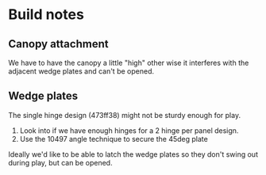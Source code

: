 # Build notes

## Canopy attachment
We have to have the canopy a little "high" other wise it
interferes with the adjacent wedge plates and can't be opened.

## Wedge plates 
The single hinge design (473ff38) might not be sturdy enough
for play. 
1. Look into if we have enough hinges for a 2 hinge
per panel design.
2. Use the 10497 angle technique to secure the 45deg plate

Ideally we'd like to be able to latch the wedge plates so 
they don't swing out during play, but can be opened.

